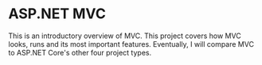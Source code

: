 ﻿# ASP.NET MVC
This is an introductory overview of MVC. 
This project covers how MVC looks, runs and its most important features. 
Eventually, I will compare MVC to ASP.NET Core's other four project types. 
